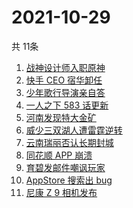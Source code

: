 # 2021-10-29
  共 11条

  <!-- BEGIN -->
  <!-- 最后更新时间:Fri Oct 29 2021 20:11:12 GMT+0000 (Coordinated Universal Time) -->
  1. [战神设计师入职原神](https://www.zhihu.com/search?q=原神)
1. [快手 CEO 宿华卸任](https://www.zhihu.com/search?q=快手)
1. [少年歌行导演亲自答](https://www.zhihu.com/search?q=少年歌行)
1. [一人之下 583 话更新](https://www.zhihu.com/search?q=一人之下)
1. [河南发现特大金矿](https://www.zhihu.com/search?q=河南金矿)
1. [威少三双湖人遭雷霆逆转](https://www.zhihu.com/search?q=湖人)
1. [云南瑞丽否认长期封城](https://www.zhihu.com/search?q=瑞丽)
1. [同花顺 APP 崩溃](https://www.zhihu.com/search?q=同花顺)
1. [育碧发邮件嘲讽玩家](https://www.zhihu.com/search?q=育碧)
1. [AppStore 搜索出 bug](https://www.zhihu.com/search?q=appstore)
1. [尼康 Z 9 相机发布](https://www.zhihu.com/search?q=尼康z9)
  <!-- END -->
  